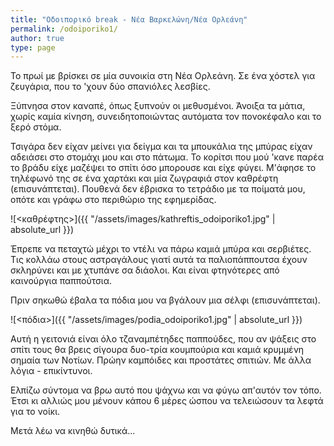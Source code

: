```yaml
---
title: "Οδοιπορικό break - Νέα Βαρκελώνη/Νέα Ορλεάνη"
permalink: /odoiporiko1/
author: true
type: page
---
```


Το πρωί με βρίσκει σε μία συνοικία στη Νέα Ορλεάνη. Σε ένα χόστελ για ζευγάρια, που το 'χουν δύο σπανιόλες λεσβίες.

Ξύπνησα στον καναπέ, όπως ξυπνούν οι μεθυσμένοι. Άνοιξα τα μάτια, χωρίς καμία κίνηση, συνειδητοποιώντας αυτόματα τον πονοκέφαλο και το ξερό στόμα.

Τσιγάρα δεν είχαν μείνει για δείγμα και τα μπουκάλια της μπύρας είχαν αδειάσει στο στομάχι μου και στο πάτωμα. Το κορίτσι που μού 'κανε παρέα το βράδυ είχε μαζέψει το σπίτι όσο μπορουσε και είχε φύγει. Μ'άφησε το τηλέφωνό της σε ένα χαρτάκι και μία ζωγραφιά στον καθρέφτη (επισυνάπτεται). Πουθενά δεν έβρισκα το τετράδιο με τα ποίματά μου, οπότε και γράφω στο περιθώριο της εφημερίδας.

![<καθρέφτης>]({{ "/assets/images/kathreftis_odoiporiko1.jpg" | absolute_url }})

Έπρεπε να πεταχτώ μέχρι το ντέλι να πάρω καμιά μπύρα και σερβιέτες. Τις κολλάω στους αστραγάλους γιατί αυτά τα παλιοπάππουτσα έχουν σκληρύνει και με χτυπάνε σα διάολοι. Και είναι φτηνότερες από καινούργια παππούτσια.

Πριν σηκωθώ έβαλα τα πόδια μου να βγάλουν μια σέλφι (επισυνάπτεται).

![<πόδια>]({{ "/assets/images/podia_odoiporiko1.jpg" | absolute_url }})


Αυτή η γειτονιά είναι όλο τζαναμπέτηδες παππούδες, που αν ψάξεις στο σπίτι τους θα βρεις σίγουρα δυο-τρία κουμπούρια και καμιά κρυμμένη σημαία των Νοτίων. Πρώην καμπόιδες και προστάτες σπιτιών. Με άλλα λόγια - επικίντυνοι.

Ελπίζω σύντομα να βρω αυτό που ψάχνω και να φύγω απ'αυτόν τον τόπο. Έτσι κι αλλιώς μου μένουν κάπου 6 μέρες ώσπου να τελειώσουν τα λεφτά για το νοίκι.

Μετά λέω να κινηθώ δυτικά...
